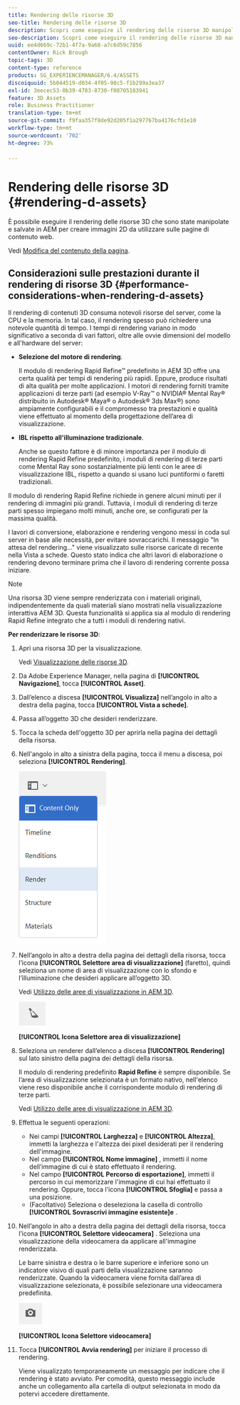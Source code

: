 ```yaml
---
title: Rendering delle risorse 3D
seo-title: Rendering delle risorse 3D
description: Scopri come eseguire il rendering delle risorse 3D manipolate e salvate in AEM per creare immagini 2D per le pagine web.
seo-description: Scopri come eseguire il rendering delle risorse 3D manipolate e salvate in AEM per creare immagini 2D per le pagine web.
uuid: ee4d669c-72b1-4f7a-9a68-a7c6d59c7856
contentOwner: Rick Brough
topic-tags: 3D
content-type: reference
products: SG_EXPERIENCEMANAGER/6.4/ASSETS
discoiquuid: 5b044519-d034-4f05-98c5-f1b299a3ea37
exl-id: 3eecec53-0b39-4783-8730-f08705183941
feature: 3D Assets
role: Business Practitioner
translation-type: tm+mt
source-git-commit: f9faa357f8de92d205f1a297767ba4176cfd1e10
workflow-type: tm+mt
source-wordcount: '702'
ht-degree: 73%

---
```


# Rendering delle risorse 3D {#rendering-d-assets}

È possibile eseguire il rendering delle risorse 3D che sono state manipolate e salvate in AEM per creare immagini 2D da utilizzare sulle pagine di contenuto web.

Vedi [Modifica del contenuto della pagina](/help/sites-authoring/qg-page-authoring.md#editing-your-page-content).

## Considerazioni sulle prestazioni durante il rendering di risorse 3D {#performance-considerations-when-rendering-d-assets}

Il rendering di contenuti 3D consuma notevoli risorse del server, come la CPU e la memoria. In tal caso, il rendering spesso può richiedere una notevole quantità di tempo. I tempi di rendering variano in modo significativo a seconda di vari fattori, oltre alle ovvie dimensioni del modello e all&#39;hardware del server:

* **Selezione del motore di rendering**.

   Il modulo di rendering Rapid Refine™ predefinito in AEM 3D offre una certa qualità per tempi di rendering più rapidi. Eppure, produce risultati di alta qualità per molte applicazioni. I motori di rendering forniti tramite applicazioni di terze parti (ad esempio V-Ray™ o NVIDIA® Mental Ray® distribuito in Autodesk® Maya® o Autodesk® 3ds Max®) sono ampiamente configurabili e il compromesso tra prestazioni e qualità viene effettuato al momento della progettazione dell’area di visualizzazione.

* **IBL rispetto all&#39;illuminazione tradizionale**.

   Anche se questo fattore è di minore importanza per il modulo di rendering Rapid Refine predefinito, i moduli di rendering di terze parti come Mental Ray sono sostanzialmente più lenti con le aree di visualizzazione IBL, rispetto a quando si usano luci puntiformi o faretti tradizionali.

Il modulo di rendering Rapid Refine richiede in genere alcuni minuti per il rendering di immagini più grandi. Tuttavia, i moduli di rendering di terze parti spesso impiegano molti minuti, anche ore, se configurati per la massima qualità.

I lavori di conversione, elaborazione e rendering vengono messi in coda sul server in base alle necessità, per evitare sovraccarichi. Il messaggio &quot;In attesa del rendering...&quot; viene visualizzato sulle risorse caricate di recente nella Vista a schede. Questo stato indica che altri lavori di elaborazione o rendering devono terminare prima che il lavoro di rendering corrente possa iniziare.

>[!NOTE]
>
>Una risorsa 3D viene sempre renderizzata con i materiali originali, indipendentemente da quali materiali siano mostrati nella visualizzazione interattiva AEM 3D. Questa funzionalità si applica sia al modulo di rendering Rapid Refine integrato che a tutti i moduli di rendering nativi.

**Per renderizzare le risorse 3D**:

1. Apri una risorsa 3D per la visualizzazione.

   Vedi [Visualizzazione delle risorse 3D](viewing-3d-assets.md).

1. Da Adobe Experience Manager, nella pagina di **[!UICONTROL Navigazione]**, tocca **[!UICONTROL Asset]**.
1. Dall’elenco a discesa **[!UICONTROL Visualizza]** nell’angolo in alto a destra della pagina, tocca **[!UICONTROL Vista a schede]**.
1. Passa all’oggetto 3D che desideri renderizzare.
1. Tocca la scheda dell&#39;oggetto 3D per aprirla nella pagina dei dettagli della risorsa.
1. Nell&#39;angolo in alto a sinistra della pagina, tocca il menu a discesa, poi seleziona **[!UICONTROL Rendering]**.

   ![chlimage_1-369](assets/chlimage_1-369.png)

1. Nell’angolo in alto a destra della pagina dei dettagli della risorsa, tocca l’icona **[!UICONTROL Selettore area di visualizzazione]** (faretto), quindi seleziona un nome di area di visualizzazione con lo sfondo e l’illuminazione che desideri applicare all’oggetto 3D.

   Vedi [Utilizzo delle aree di visualizzazione in AEM 3D](about-the-use-of-stages-in-aem-3d.md).

   ![chlimage_1-370](assets/chlimage_1-370.png)

   **[!UICONTROL Icona Selettore area di visualizzazione]**

1. Seleziona un renderer dall’elenco a discesa **[!UICONTROL Rendering]** sul lato sinistro della pagina dei dettagli della risorsa.

   Il modulo di rendering predefinito **Rapid Refine** è sempre disponibile. Se l’area di visualizzazione selezionata è un formato nativo, nell&#39;elenco viene reso disponibile anche il corrispondente modulo di rendering di terze parti.

   Vedi [Utilizzo delle aree di visualizzazione in AEM 3D](about-the-use-of-stages-in-aem-3d.md).

1. Effettua le seguenti operazioni:

   * Nei campi **[!UICONTROL Larghezza]** e **[!UICONTROL Altezza]**, immetti la larghezza e l&#39;altezza dei pixel desiderati per il rendering dell&#39;immagine.
   * Nel campo **[!UICONTROL Nome immagine]** , immetti il nome dell’immagine di cui è stato effettuato il rendering.
   * Nel campo **[!UICONTROL Percorso di esportazione]**, immetti il percorso in cui memorizzare l&#39;immagine di cui hai effettuato il rendering. Oppure, tocca l&#39;icona **[!UICONTROL Sfoglia]** e passa a una posizione.
   * (Facoltativo) Seleziona o deseleziona la casella di controllo **[!UICONTROL Sovrascrivi immagine esistente]e** .

1. Nell’angolo in alto a destra della pagina dei dettagli della risorsa, tocca l’icona **[!UICONTROL Selettore videocamera]** . Seleziona una visualizzazione della videocamera da applicare all&#39;immagine renderizzata.

   Le barre sinistra e destra o le barre superiore e inferiore sono un indicatore visivo di quali parti della visualizzazione saranno renderizzate. Quando la videocamera viene fornita dall’area di visualizzazione selezionata, è possibile selezionare una videocamera predefinita.

   ![chlimage_1-371](assets/chlimage_1-371.png)

   **[!UICONTROL Icona Selettore videocamera]**

1. Tocca **[!UICONTROL Avvia rendering]** per iniziare il processo di rendering.

   Viene visualizzato temporaneamente un messaggio per indicare che il rendering è stato avviato. Per comodità, questo messaggio include anche un collegamento alla cartella di output selezionata in modo da potervi accedere direttamente.
